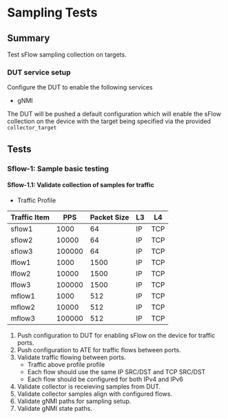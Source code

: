 # Sampling Tests

## Summary

Test sFlow sampling collection on targets.

### DUT service setup

Configure the DUT to enable the following services

* gNMI

The DUT will be pushed a default configuration which will enable the sFlow collection on the device with the target being specified via the provided `collector_target`

## Tests

### Sflow-1: Sample basic testing

#### Sflow-1.1: Validate collection of samples for traffic

* Traffic Profile

| Traffic Item | PPS | Packet Size | L3  | L4  |
| ------------ | --- | ----------- | --- | --- |
| sflow1  | 1000   | 64   | IP | TCP |
| sflow2  | 10000  | 64   | IP | TCP |
| sflow3  | 100000 | 64   | IP | TCP |
| lflow1  | 1000   | 1500 | IP | TCP |
| lflow2  | 10000  | 1500 | IP | TCP |
| lflow3  | 100000 | 1500 | IP | TCP |
| mflow1  | 1000   | 512 | IP | TCP |
| mflow2  | 10000  | 512 | IP | TCP |
| mflow3  | 100000 | 512 | IP | TCP |

  1. Push configuration to DUT for enabling sFlow on the device for traffic ports.
  2. Push configuration to ATE for traffic flows between ports.
  3. Validate traffic flowing between ports.
     * Traffic above profile profile
     * Each flow should use the same IP SRC/DST and TCP SRC/DST
     * Each flow should be configured for both IPv4 and IPv6
  4. Validate collector is receieving samples from DUT.
  5. Validate collector samples align with configured flows.
  6. Validate gNMI paths for sampling setup.
  7. Validate gNMI state paths.
